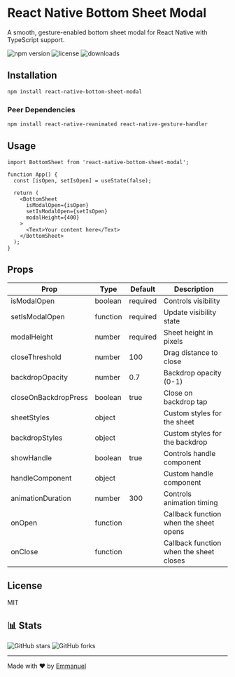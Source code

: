# React Native Bottom Sheet Modal

A smooth, gesture-enabled bottom sheet modal for React Native with TypeScript support.

![npm version](https://img.shields.io/npm/v/@opesco12/react-native-bottom-sheet)
![license](https://img.shields.io/npm/l/@opesco12/react-native-bottom-sheet)
![downloads](https://img.shields.io/npm/dm/@opesco12/react-native-bottom-sheet)

## Installation
```bash
npm install react-native-bottom-sheet-modal
```

### Peer Dependencies
```bash
npm install react-native-reanimated react-native-gesture-handler
```

## Usage
```tsx
import BottomSheet from 'react-native-bottom-sheet-modal';

function App() {
  const [isOpen, setIsOpen] = useState(false);

  return (
    <BottomSheet
      isModalOpen={isOpen}
      setIsModalOpen={setIsOpen}
      modalHeight={400}
    >
      <Text>Your content here</Text>
    </BottomSheet>
  );
}
```

## Props

| Prop | Type | Default | Description |
|------|------|---------|-------------|
| isModalOpen | boolean | required | Controls visibility |
| setIsModalOpen | function | required | Update visibility state |
| modalHeight | number | required | Sheet height in pixels |
| closeThreshold | number | 100 | Drag distance to close |
| backdropOpacity | number | 0.7 | Backdrop opacity (0-1) |
| closeOnBackdropPress | boolean | true | Close on backdrop tap |
|sheetStyles| object | |Custom styles for the sheet|
|backdropStyles| object | |Custom styles for the backdrop|
|showHandle| boolean | true | Controls handle component|
|handleComponent| object | | Custom handle component|
|animationDuration| number | 300 | Controls animation timing|
|onOpen| function | | Callback function when the sheet opens| 
|onClose| function | | Callback function when the sheet closes|


## License

MIT

## 📊 Stats

![GitHub stars](https://img.shields.io/github/stars/opesco12/react-native-bottom-sheet?style=social)
![GitHub forks](https://img.shields.io/github/forks/opesco12/react-native-bottom-sheet?style=social)

---

Made with ❤️ by [Emmanuel](https://github.com/Opesco12)
